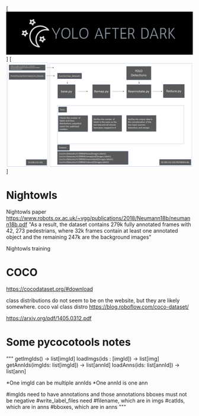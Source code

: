 [<img src="https://github.com/adam-zakaria/yolo-training/blob/main/imgs/yolo-after-dark-logo-crop.png">]
[<img src="https://github.com/adam-zakaria/yolo-training/blob/main/imgs/yolo_training_architecture.png">]

# Nightowls 
Nightowls paper
https://www.robots.ox.ac.uk/~vgg/publications/2018/Neumann18b/neumann18b.pdf
"As a result, the dataset contains 279k fully annotated frames with 42, 273
pedestrians, where 32k frames contain at least one annotated object and the
remaining 247k are the background images"

Nightowls training

# COCO
https://cocodataset.org/#download

class distributions do not seem to be on the website, but they are likely somewhere.
coco val class distro
https://blog.roboflow.com/coco-dataset/

https://arxiv.org/pdf/1405.0312.pdf


# Some pycocotools notes
"""
getImgIds() -> list[imgId] 
loadImgs(ids : [imgId]) -> list[img]
getAnnIds(imgIds: list[imgId]) -> list[annId]
loadAnns(ids: list[annId]) -> list[ann]

*One imgId can be multiple annIds
*One annId is one ann


#imgIds need to have annotations and those annotations bboxes must not be negative
#write_label_files need
    #filename, which are in imgs
    #catIds, which are in anns
    #bboxes, which are in anns
"""